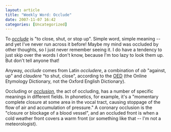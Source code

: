 ```yaml
---
layout: article
title: "Weekly Word: Occlude"
date: 2007-11-07 16:42
categories: [Uncategorized]
---
```

To <em><a href="http://dictionary.reference.com/browse/occlude">occlude</a></em> is "to close, shut, or stop up". Simple word, simple meaning -- and yet I've never run across it before! Maybe my mind was occluded by other thoughts, so I just never remember seeing it. I do have a tendency to just skip over the words I don't know, because I'm too lazy to look them up. But don't tell anyone that!

Anyway, <em>occlude</em> comes from Latin <em>occludere</em>, a combination of <em>ob</em> "against, up" and <em>claudere</em> "to shut, close", according to the <a href="http://www.etymonline.com/index.php?term=occlude" title="Occlude - Online Etymology Dictionary">OED</a> (the Online Etymology Dictionary, not the Oxford English Dictionary).

Occluding or <em><a href="http://dictionary.reference.com/browse/occlusion">occlusion</a></em>, the act of occluding, has a number of specific meanings in different fields. In phonetics, for example, it's a "momentary complete closure at some area in the vocal tract, causing stoppage of the flow of air and accumulation of pressure." A coronary occlusion is the "closure or blockage of a blood vessel", and an occluded front is when a cold weather front covers a warm front (or something like that -- I'm not a meteorologist).
